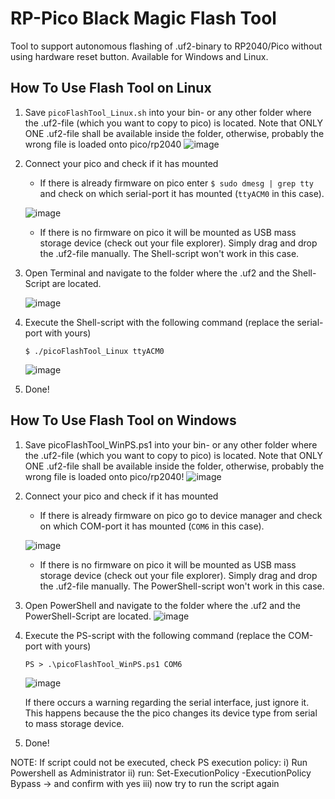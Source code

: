 # RP-Pico Black Magic Flash Tool
Tool to support autonomous flashing of .uf2-binary to RP2040/Pico without using hardware reset button. Available for Windows and Linux.

## How To Use Flash Tool on Linux
1) Save `picoFlashTool_Linux.sh` into your bin- or any other folder where the .uf2-file (which you want to copy to pico) is located. Note that ONLY ONE .uf2-file shall be available inside the folder, otherwise, probably the wrong file is loaded onto pico/rp2040
![image](https://user-images.githubusercontent.com/110904384/208932823-8a7dfceb-6da5-46d2-b502-a68919c6da17.png)

2) Connect your pico and check if it has mounted
   - If there is already firmware on pico enter `$ sudo dmesg | grep tty` and check on which serial-port it has mounted (`ttyACM0` in this case).
    
    ![image](https://user-images.githubusercontent.com/110904384/208932260-d2ba8cc3-b5f9-43b6-954e-f1e3a80ffdda.png)

   - If there is no firmware on pico it will be mounted as USB mass storage device (check out your file explorer). Simply drag and drop the .uf2-file manually. The Shell-script won't work in this case. 
   
3) Open Terminal and navigate to the folder where the .uf2 and the Shell-Script are located.

   ![image](https://user-images.githubusercontent.com/110904384/208933094-f980ba26-048c-4bc2-8cf4-acdf39c8cbad.png)

4) Execute the Shell-script with the following command (replace the serial-port with yours)
   
    `$ ./picoFlashTool_Linux ttyACM0`

   ![image](https://user-images.githubusercontent.com/110904384/208934065-46b5a75a-fed1-4da5-a700-927763251dfb.png)

    
5) Done!




## How To Use Flash Tool on Windows
1) Save picoFlashTool_WinPS.ps1 into your bin- or any other folder where the .uf2-file (which you want to copy to pico) is located. Note that ONLY ONE .uf2-file shall be available inside the folder, otherwise, probably the wrong file is loaded onto pico/rp2040!
![image](https://user-images.githubusercontent.com/110904384/208679336-c45725ec-71af-422a-8f11-4f213e0181f6.png)

2) Connect your pico and check if it has mounted
   - If there is already firmware on pico go to device manager and check on which COM-port it has mounted (`COM6` in this case).
   
   ![image](https://user-images.githubusercontent.com/110904384/208672132-c6fb5251-3c28-40d9-8eb4-0dcabc19ccd9.png)
   - If there is no firmware on pico it will be mounted as USB mass storage device (check out your file explorer). Simply drag and drop the .uf2-file manually. The PowerShell-script won't work in this case. 

3) Open PowerShell and navigate to the folder where the .uf2 and the PowerShell-Script are located.
![image](https://user-images.githubusercontent.com/110904384/208679669-3f9a24d6-b09c-4bb6-97e9-0144063329c6.png)
   
4) Execute the PS-script with the following command (replace the COM-port with yours)
   
    `PS > .\picoFlashTool_WinPS.ps1 COM6`

    ![image](https://user-images.githubusercontent.com/110904384/208678791-c8a31953-9b4e-4091-8f7a-6024bd64e249.png)
    
    If there occurs a warning regarding the serial interface, just ignore it. This happens because the the pico changes its device type from serial to mass storage device. 

5) Done!

NOTE: If script could not be executed, check PS execution policy:
i) Run Powershell as Administrator
ii) run: Set-ExecutionPolicy -ExecutionPolicy Bypass -> and confirm with yes
iii) now try to run the script again
